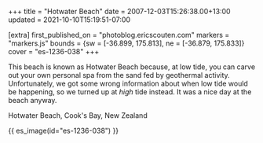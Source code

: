 +++
title = "Hotwater Beach"
date = 2007-12-03T15:26:38.00+13:00
updated = 2021-10-10T15:19:51-07:00

[extra]
first_published_on = "photoblog.ericscouten.com"
markers = "markers.js"
bounds = {sw = [-36.899, 175.813], ne = [-36.879, 175.833]}
cover = "es-1236-038"
+++

This beach is known as Hotwater Beach because, at low tide, you can carve out your own personal spa from the sand fed by geothermal activity. Unfortunately, we got some wrong information about when low tide would be happening, so we turned up at _high_ tide instead. It was a nice day at the beach anyway.

<!-- more -->

Hotwater Beach, Cook's Bay, New Zealand

{{ es_image(id="es-1236-038") }}
